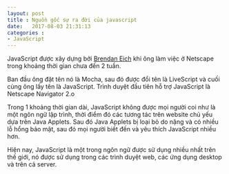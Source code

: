 ```yaml
---
layout: post
title : Nguồn gốc sự ra đời của javascript
date:   2017-08-03 21:31:13
categories :
- JavaScript
---
```

JavaScript được xây dựng bởi [Brendan Eich](https://brendaneich.com/) khi ông làm việc ở Netscape trong khoảng thời gian chưa đến 2 tuần.

Ban đầu ông đặt tên nó là Mocha, sau đó được đổi tên là LiveScript và cuối cùng ông lấy tên là JavaScript. Trình duyệt đầu tiên hỗ trợ JavaScript là Netscape Navigator 2.o

Trong 1 khoảng thời gian dài, JavaScript không được mọi người coi như là một ngôn ngữ lập trình, thời điểm đó các tương tác trên website chủ yếu dựa trên Java Applets. Sau đó Java Applets bị loại bỏ do nặng và có nhiều lỗ hổng bảo mật, sau đó mọi người biết đến và yêu thích JavaScript nhiều hơn.

Hiện nay, JavaScript là một trong ngôn ngữ được sử dụng nhiều nhất trên thế giới, nó được sử dụng trong các trình duyệt web, các ứng dụng desktop và trên cả server.



